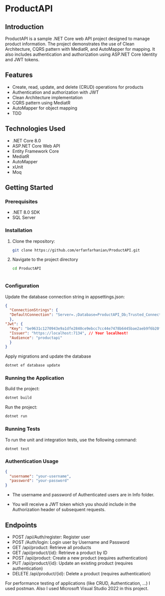 # ProductAPI

## Introduction
ProductAPI is a sample .NET Core web API project designed to manage product information. The project demonstrates the use of Clean Architecture, CQRS pattern with MediatR, and AutoMapper for mapping. It also includes authentication and authorization using ASP.NET Core Identity and JWT tokens.

## Features
- Create, read, update, and delete (CRUD) operations for products
- Authentication and authorization with JWT
- Clean Architecture implementation
- CQRS pattern using MediatR
- AutoMapper for object mapping
- TDD

## Technologies Used
- .NET Core 8.0
- ASP.NET Core Web API
- Entity Framework Core
- MediatR
- AutoMapper
- xUnit
- Moq

## Getting Started

### Prerequisites
- .NET 8.0 SDK
- SQL Server

### Installation
1. Clone the repository:
   ```sh
   git clone https://github.com/erfanfarhanian/ProductAPI.git
2. Navigate to the project directory
   ```sh
   cd ProductAPI
  
### Configuration
Update the database connection string in appsettings.json:
  ```json
  {
    "ConnectionStrings": {
    "DefaultConnection": "Server=.;Database=ProductAPI_Db;Trusted_Connection=True;MultipleActiveResultSets=true;TrustServerCertificate=True;"
    },
  "Jwt": {
    "Key": "be9631c1270943e9a1dfe2840ce9ebcc7cc44e7478b6445bae2aeb9f6b20f6ce",
    "Issuer": "https://localhost:7134", // Your localhost!
    "Audience": "productapi"
    }
  }
```
Apply migrations and update the database
   ```sh
   dotnet ef database update
```
### Running the Application
Build the project:
  ```sh
dotnet build
```
Run the project:
```sh
dotnet run
```
### Running Tests
To run the unit and integration tests, use the following command:
```sh
dotnet test
```
### Authentication Usage
```json
{
  "username": "your-username",
  "password": "your-password"
}
```
* The username and password of Authenticated users are in Info folder.
- You will receive a JWT token which you should include in the Authorization header of subsequent requests.

## Endpoints
- POST /api/Auth/register: Register user
- POST /Auth/login: Login user by Username and Password
- GET /api/product: Retrieve all products
- GET /api/product/{id}: Retrieve a product by ID
- POST /api/product: Create a new product (requires authentication)
- PUT /api/product/{id}: Update an existing product (requires authentication)
- DELETE /api/product/{id}: Delete a product (requires authentication)


For performance testing of applications (like CRUD, Authentication, ...) I used postman.
Also I used Microsoft Visual Studio 2022 in this project.
